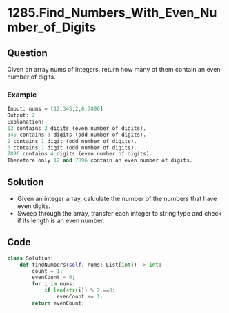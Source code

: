 # 1285.Find_Numbers_With_Even_Number_of_Digits

## Question
Given an array nums of integers, return how many of them contain an even number of digits.

### Example
```Python
Input: nums = [12,345,2,6,7896]
Output: 2
Explanation: 
12 contains 2 digits (even number of digits). 
345 contains 3 digits (odd number of digits). 
2 contains 1 digit (odd number of digits). 
6 contains 1 digit (odd number of digits). 
7896 contains 4 digits (even number of digits). 
Therefore only 12 and 7896 contain an even number of digits.
```

## Solution
* Given an integer array, calculate the number of the numbers that have even digits.
* Sweep through the array, transfer each integer to string type and check if its length is an even number.

## Code
```Python
class Solution:
    def findNumbers(self, nums: List[int]) -> int:
        count = 1;
        evenCount = 0;
        for i in nums:
            if len(str(i)) % 2 ==0:
                evenCount += 1;
        return evenCount;
```